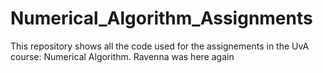 # Numerical_Algorithm_Assignments
This repository shows all the code used for the assignements in the UvA course: Numerical Algorithm.
Ravenna was here again